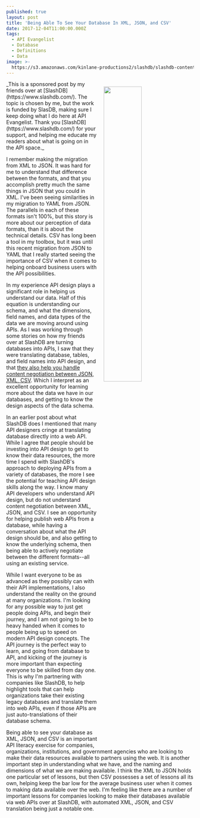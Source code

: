 ```yaml
---
published: true
layout: post
title: 'Being Able To See Your Database In XML, JSON, and CSV'
date: 2017-12-04T11:00:00.000Z
tags:
  - API Evangelist
  - Database
  - Definitions
  - Data
image: >-
  https://s3.amazonaws.com/kinlane-productions2/slashdb/slashdb-content-negotiation.png
---
```

<p><a href="https://www.slashdb.com/documentation/api-documentation/"><img src="https://s3.amazonaws.com/kinlane-productions2/slashdb/slashdb-content-negotiation.png" align="right" width="45%" style="padding: 15px;" /></a></p>
_This is a sponsored post by my friends over at [SlashDB](https://www.slashdb.com/). The topic is chosen by me, but the work is funded by SlasDB, making sure I keep doing what I do here at API Evangelist. Thank you [SlashDB](https://www.slashdb.com/) for your support, and helping me educate my readers about what is going on in the API space._

I remember making the migration from XML to JSON. It was hard for me to understand that difference between the formats, and that you accomplish pretty much the same things in JSON that you could in XML. I've been seeing similarities in my migration to YAML from JSON. The parallels in each of these formats isn't 100%, but this story is more about our perception of data formats, than it is about the technical details. CSV has long been a tool in my toolbox, but it was until this recent migration from JSON to YAML that I really started seeing the importance of CSV when it comes to helping onboard business users with the API possibilities.

In my experience API design plays a significant role in helping us understand our data. Half of this equation is understanding our schema, and what the dimensions, field names, and data types of the data we are moving around using APIs. As I was working through some stories on how my friends over at SlashDB are turning databases into APIs, I saw that they were translating database, tables, and field names into API design, and that [they also help you handle content negotiation between JSON, XML, CSV](https://www.slashdb.com/documentation/api-documentation/). Which I interpret as an excellent opportunity for learning more about the data we have in our databases, and getting to know the design aspects of the data schema.

In an earlier post about what SlashDB does I mentioned that many API designers cringe at translating database directly into a web API. While I agree that people should be investing into API design to get to know their data resources, the more time I spend with SlashDB's approach to deploying APIs from a variety of databases, the more I see the potential for teaching API design skills along the way. I know many API developers who understand API design, but do not understand content negotiation between XML, JSON, and CSV. I see an opportunity for helping publish web APIs from a database, while having a conversation about what the API design should be, and also getting to know the underlying schema, then being able to actively negotiate between the different formats--all using an existing service.

While I want everyone to be as advanced as they possibly can with their API implementations, I also understand the reality on the ground at many organizations. I'm looking for any possible way to just get people doing APIs, and begin their journey, and I am not going to be to heavy handed when it comes to people being up to speed on modern API design concepts. The API journey is the perfect way to learn, and going from database to API, and kicking of the journey is more important than expecting everyone to be skilled from day one. This is why I'm partnering with companies like SlashDB, to help highlight tools that can help organizations take their existing legacy databases and translate them into web APIs, even if those APIs are just auto-translations of their database schema.

Being able to see your database as XML, JSON, and CSV is an important API literacy exercise for companies, organizations, institutions, and government agencies who are looking to make their data resources available to partners using the web. It is another important step in understanding what we have, and the naming and dimensions of what we are making available. I think the XML to JSON holds one particular set of lessons, but then CSV possesses a set of lessons all its own, helping keep the bar low for the average business user when it comes to making data available over the web. I'm feeling like there are a number of important lessons for companies looking to make their databases available via web APIs over at SlashDB, with automated XML, JSON, and CSV translation being just a notable one.
